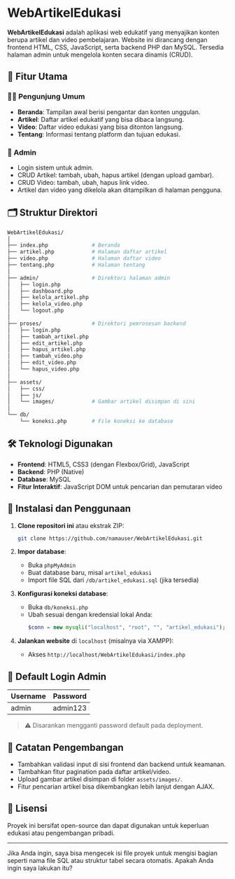 
# WebArtikelEdukasi

**WebArtikelEdukasi** adalah aplikasi web edukatif yang menyajikan konten berupa artikel dan video pembelajaran. Website ini dirancang dengan frontend HTML, CSS, JavaScript, serta backend PHP dan MySQL. Tersedia halaman admin untuk mengelola konten secara dinamis (CRUD).

## 🔧 Fitur Utama

### 👨‍🎓 Pengunjung Umum
- **Beranda**: Tampilan awal berisi pengantar dan konten unggulan.
- **Artikel**: Daftar artikel edukatif yang bisa dibaca langsung.
- **Video**: Daftar video edukasi yang bisa ditonton langsung.
- **Tentang**: Informasi tentang platform dan tujuan edukasi.

### 🔐 Admin
- Login sistem untuk admin.
- CRUD Artikel: tambah, ubah, hapus artikel (dengan upload gambar).
- CRUD Video: tambah, ubah, hapus link video.
- Artikel dan video yang dikelola akan ditampilkan di halaman pengguna.

## 🗂️ Struktur Direktori

```bash
WebArtikelEdukasi/
│
├── index.php              # Beranda
├── artikel.php            # Halaman daftar artikel
├── video.php              # Halaman daftar video
├── tentang.php            # Halaman tentang
│
├── admin/                 # Direktori halaman admin
│   ├── login.php
│   ├── dashboard.php
│   ├── kelola_artikel.php
│   ├── kelola_video.php
│   └── logout.php
│
├── proses/                # Direktori pemrosesan backend
│   ├── login.php
│   ├── tambah_artikel.php
│   ├── edit_artikel.php
│   ├── hapus_artikel.php
│   ├── tambah_video.php
│   ├── edit_video.php
│   └── hapus_video.php
│
├── assets/
│   ├── css/
│   ├── js/
│   └── images/            # Gambar artikel disimpan di sini
│
└── db/
    └── koneksi.php        # File koneksi ke database
```

## 🛠️ Teknologi Digunakan

- **Frontend**: HTML5, CSS3 (dengan Flexbox/Grid), JavaScript
- **Backend**: PHP (Native)
- **Database**: MySQL
- **Fitur Interaktif**: JavaScript DOM untuk pencarian dan pemutaran video

## 💾 Instalasi dan Penggunaan

1. **Clone repositori ini** atau ekstrak ZIP:
   ```bash
   git clone https://github.com/namauser/WebArtikelEdukasi.git
   ```

2. **Impor database**:
   - Buka `phpMyAdmin`
   - Buat database baru, misal `artikel_edukasi`
   - Import file SQL dari `/db/artikel_edukasi.sql` (jika tersedia)

3. **Konfigurasi koneksi database**:
   - Buka `db/koneksi.php`
   - Ubah sesuai dengan kredensial lokal Anda:
     ```php
     $conn = new mysqli("localhost", "root", "", "artikel_edukasi");
     ```

4. **Jalankan website** di `localhost` (misalnya via XAMPP):
   - Akses `http://localhost/WebArtikelEdukasi/index.php`

## 🔐 Default Login Admin

| Username | Password |
|----------|----------|
| admin    | admin123 |

> ⚠️ Disarankan mengganti password default pada deployment.

## 🧩 Catatan Pengembangan

- Tambahkan validasi input di sisi frontend dan backend untuk keamanan.
- Tambahkan fitur pagination pada daftar artikel/video.
- Upload gambar artikel disimpan di folder `assets/images/`.
- Fitur pencarian artikel bisa dikembangkan lebih lanjut dengan AJAX.

## 📄 Lisensi

Proyek ini bersifat open-source dan dapat digunakan untuk keperluan edukasi atau pengembangan pribadi.

---

Jika Anda ingin, saya bisa mengecek isi file proyek untuk mengisi bagian seperti nama file SQL atau struktur tabel secara otomatis. Apakah Anda ingin saya lakukan itu?
